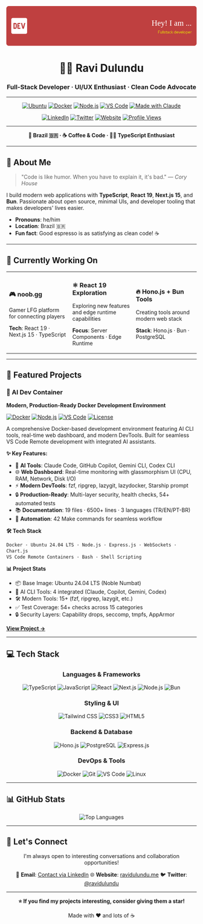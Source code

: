 <div align="center">

![Header](./github-header-image.png)

# 👨‍💻 Ravi Dulundu

### Full-Stack Developer · UI/UX Enthusiast · Clean Code Advocate

---

[![Ubuntu](https://img.shields.io/badge/Ubuntu-24.04_LTS-E95420?style=for-the-badge&logo=ubuntu&logoColor=white)](https://ubuntu.com/)
[![Docker](https://img.shields.io/badge/Docker-Compose-2496ED?style=for-the-badge&logo=docker&logoColor=white)](https://www.docker.com/)
[![Node.js](https://img.shields.io/badge/Node.js-20%20%7C%2022-339933?style=for-the-badge&logo=node.js&logoColor=white)](https://nodejs.org/)
[![VS Code](https://img.shields.io/badge/VS_Code-Remote_Containers-007ACC?style=for-the-badge&logo=visual-studio-code&logoColor=white)](https://code.visualstudio.com/docs/remote/containers)
[![Made with Claude](https://img.shields.io/badge/Built_with-Claude_Code-D97757?style=for-the-badge&logo=anthropic&logoColor=white)](https://claude.com/claude-code)

[![LinkedIn](https://img.shields.io/badge/-LinkedIn-0A66C2?style=for-the-badge&logo=linkedin&logoColor=white)](https://linkedin.com/in/ravidulundu)
[![Twitter](https://img.shields.io/badge/--000000?style=for-the-badge&logo=x&logoColor=white)](https://twitter.com/ravidulundu)
[![Website](https://img.shields.io/badge/-Website-000000?style=for-the-badge&logo=firefox&logoColor=white)](https://ravidulundu.me)
[![Profile Views](https://komarev.com/ghpvc/?username=ravidulundu&style=for-the-badge&color=blue)](https://github.com/ravidulundu)

---

**📍 Brazil 🇧🇷 · ☕ Coffee & Code · 👨‍💻 TypeScript Enthusiast**

</div>

---

## 🚀 About Me

> "Code is like humor. When you have to explain it, it's bad." — *Cory House*

I build modern web applications with **TypeScript**, **React 19**, **Next.js 15**, and **Bun**. Passionate about open source, minimal UIs, and developer tooling that makes developers' lives easier.

- **Pronouns**: he/him
- **Location**: Brazil 🇧🇷
- **Fun fact**: Good espresso is as satisfying as clean code! ☕

---

## 🎯 Currently Working On

<table>
<tr>
<td width="33%">

### 🎮 noob.gg
Gamer LFG platform for connecting players

**Tech**: React 19 · Next.js 15 · TypeScript

</td>
<td width="33%">

### ⚛️ React 19 Exploration
Exploring new features and edge runtime capabilities

**Focus**: Server Components · Edge Runtime

</td>
<td width="33%">

### 🔥 Hono.js + Bun Tools
Creating tools around modern web stack

**Stack**: Hono.js · Bun · PostgreSQL

</td>
</tr>
</table>

---

## 🌟 Featured Projects

### 🐳 AI Dev Container
**Modern, Production-Ready Docker Development Environment**

[![Docker](https://img.shields.io/badge/Docker-Compose-2496ED?style=flat-square&logo=docker&logoColor=white)](https://www.docker.com/)
[![Node.js](https://img.shields.io/badge/Node.js-20%20%7C%2022-339933?style=flat-square&logo=node.js&logoColor=white)](https://nodejs.org/)
[![VS Code](https://img.shields.io/badge/VS_Code-Remote-007ACC?style=flat-square&logo=visual-studio-code&logoColor=white)](https://code.visualstudio.com/)
[![License](https://img.shields.io/badge/License-MIT-yellow?style=flat-square)](https://github.com/ravidulundu/claude-dev-container/blob/main/LICENSE)

A comprehensive Docker-based development environment featuring AI CLI tools, real-time web dashboard, and modern DevTools. Built for seamless VS Code Remote development with integrated AI assistants.

**✨ Key Features:**
- 🤖 **AI Tools**: Claude Code, GitHub Copilot, Gemini CLI, Codex CLI
- 🌐 **Web Dashboard**: Real-time monitoring with glassmorphism UI (CPU, RAM, Network, Disk I/O)
- ⚡ **Modern DevTools**: fzf, ripgrep, lazygit, lazydocker, Starship prompt
- 🔒 **Production-Ready**: Multi-layer security, health checks, 54+ automated tests
- 📚 **Documentation**: 19 files · 6500+ lines · 3 languages (TR/EN/PT-BR)
- 🎯 **Automation**: 42 Make commands for seamless workflow

**🛠️ Tech Stack**
```
Docker · Ubuntu 24.04 LTS · Node.js · Express.js · WebSockets · Chart.js
VS Code Remote Containers · Bash · Shell Scripting
```

**📊 Project Stats**
- 📦 Base Image: Ubuntu 24.04 LTS (Noble Numbat)
- 🤖 AI CLI Tools: 4 integrated (Claude, Copilot, Gemini, Codex)
- 🛠️ Modern Tools: 15+ (fzf, ripgrep, lazygit, etc.)
- ✅ Test Coverage: 54+ checks across 15 categories
- 🔒 Security Layers: Capability drops, seccomp, tmpfs, AppArmor

[**View Project →**](https://github.com/ravidulundu/claude-dev-container)

---

## 💻 Tech Stack

<div align="center">

### Languages & Frameworks
![TypeScript](https://img.shields.io/badge/-TypeScript-3178C6?style=for-the-badge&logo=typescript&logoColor=white)
![JavaScript](https://img.shields.io/badge/-JavaScript-F7DF1E?style=for-the-badge&logo=javascript&logoColor=black)
![React](https://img.shields.io/badge/-React-61DAFB?style=for-the-badge&logo=react&logoColor=black)
![Next.js](https://img.shields.io/badge/-Next.js-000000?style=for-the-badge&logo=next.js&logoColor=white)
![Node.js](https://img.shields.io/badge/-Node.js-339933?style=for-the-badge&logo=node.js&logoColor=white)
![Bun](https://img.shields.io/badge/-Bun-000000?style=for-the-badge&logo=bun&logoColor=white)

### Styling & UI
![Tailwind CSS](https://img.shields.io/badge/-Tailwind_CSS-06B6D4?style=for-the-badge&logo=tailwind-css&logoColor=white)
![CSS3](https://img.shields.io/badge/-CSS3-1572B6?style=for-the-badge&logo=css3&logoColor=white)
![HTML5](https://img.shields.io/badge/-HTML5-E34F26?style=for-the-badge&logo=html5&logoColor=white)

### Backend & Database
![Hono.js](https://img.shields.io/badge/-Hono.js-E36002?style=for-the-badge&logo=hono&logoColor=white)
![PostgreSQL](https://img.shields.io/badge/-PostgreSQL-4169E1?style=for-the-badge&logo=postgresql&logoColor=white)
![Express.js](https://img.shields.io/badge/-Express.js-000000?style=for-the-badge&logo=express&logoColor=white)

### DevOps & Tools
![Docker](https://img.shields.io/badge/-Docker-2496ED?style=for-the-badge&logo=docker&logoColor=white)
![Git](https://img.shields.io/badge/-Git-F05032?style=for-the-badge&logo=git&logoColor=white)
![VS Code](https://img.shields.io/badge/-VS_Code-007ACC?style=for-the-badge&logo=visual-studio-code&logoColor=white)
![Linux](https://img.shields.io/badge/-Linux-FCC624?style=for-the-badge&logo=linux&logoColor=black)

</div>

---

## 📊 GitHub Stats

<div align="center">

<img src="https://github-readme-stats.vercel.app/api/top-langs/?username=ravidulundu&hide_progress=true&theme=dark&layout=compact" alt="Top Languages"/>

</div>

---

## 🤝 Let's Connect

<div align="center">

I'm always open to interesting conversations and collaboration opportunities!

📧 **Email**: [Contact via LinkedIn](https://linkedin.com/in/ravidulundu)
🌐 **Website**: [ravidulundu.me](https://ravidulundu.me)
🐦 **Twitter**: [@ravidulundu](https://twitter.com/ravidulundu)

</div>

---

<div align="center">

**⭐ If you find my projects interesting, consider giving them a star!**

Made with ❤️ and lots of ☕

</div>
